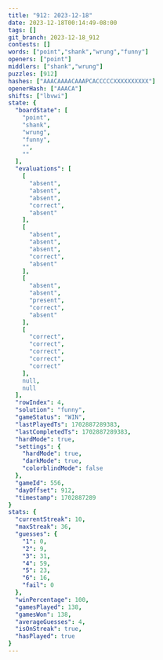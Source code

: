```yaml
---
title: "912: 2023-12-18"
date: 2023-12-18T00:14:49-08:00
tags: []
git_branch: 2023-12-18_912
contests: []
words: ["point","shank","wrung","funny"]
openers: ["point"]
middlers: ["shank","wrung"]
puzzles: [912]
hashes: ["AAACAAAACAAAPCACCCCCXXXXXXXXXX"]
openerHash: ["AAACA"]
shifts: ["lbvwi"]
state: {
  "boardState": [
    "point",
    "shank",
    "wrung",
    "funny",
    "",
    ""
  ],
  "evaluations": [
    [
      "absent",
      "absent",
      "absent",
      "correct",
      "absent"
    ],
    [
      "absent",
      "absent",
      "absent",
      "correct",
      "absent"
    ],
    [
      "absent",
      "absent",
      "present",
      "correct",
      "absent"
    ],
    [
      "correct",
      "correct",
      "correct",
      "correct",
      "correct"
    ],
    null,
    null
  ],
  "rowIndex": 4,
  "solution": "funny",
  "gameStatus": "WIN",
  "lastPlayedTs": 1702887289383,
  "lastCompletedTs": 1702887289383,
  "hardMode": true,
  "settings": {
    "hardMode": true,
    "darkMode": true,
    "colorblindMode": false
  },
  "gameId": 556,
  "dayOffset": 912,
  "timestamp": 1702887289
}
stats: {
  "currentStreak": 10,
  "maxStreak": 36,
  "guesses": {
    "1": 0,
    "2": 9,
    "3": 31,
    "4": 59,
    "5": 23,
    "6": 16,
    "fail": 0
  },
  "winPercentage": 100,
  "gamesPlayed": 138,
  "gamesWon": 138,
  "averageGuesses": 4,
  "isOnStreak": true,
  "hasPlayed": true
}
---
```

<!-- more -->
